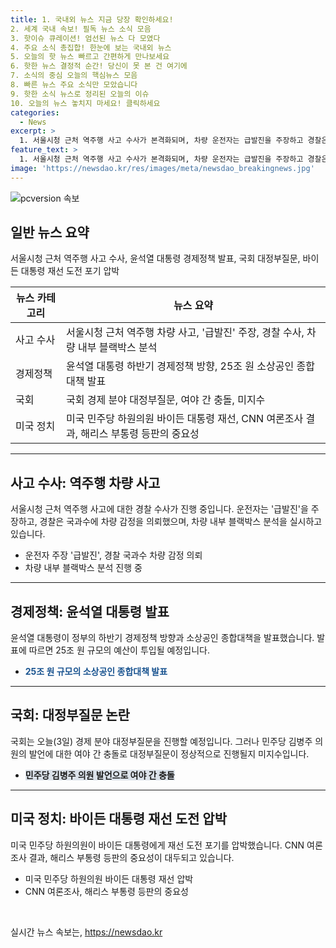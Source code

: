 ```yaml
---
title: 1. 국내외 뉴스 지금 당장 확인하세요!
2. 세계 국내 속보! 필독 뉴스 소식 모음
3. 핫이슈 큐레이션! 엄선된 뉴스 다 모였다
4. 주요 소식 총집합! 한눈에 보는 국내외 뉴스
5. 오늘의 핫 뉴스 빠르고 간편하게 만나보세요
6. 핫한 뉴스 결정적 순간! 당신이 못 본 건 여기에
7. 소식의 중심 오늘의 핵심뉴스 모음
8. 빠른 뉴스 주요 소식만 모았습니다
9. 핫한 소식 뉴스로 정리된 오늘의 이슈
10. 오늘의 뉴스 놓치지 마세요! 클릭하세요
categories:
  - News
excerpt: >
  1. 서울시청 근처 역주행 사고 수사가 본격화되며, 차량 운전자는 급발진을 주장하고 경찰은 차량 감정과 블랙박스 분석에 나섰다. 2. 윤석열 대통령이 하반기 경제정책과 소상공인 종합대책을 발표했고, 25조 원 규모의 예산을 투입할 예정이다. 3. 국회는 경제 분야 대정부질문을 예정했지만, 여야 간 충돌로 진행 여부가 미지수다. 4. 미국 민주당 하원의원이 바이든 대통령에게 재선 도전 포기를 압박하며, 해리스 부통령의 등판 여부가 격차에 영향을 미치고 있다.
feature_text: >
  1. 서울시청 근처 역주행 사고 수사가 본격화되며, 차량 운전자는 급발진을 주장하고 경찰은 차량 감정과 블랙박스 분석에 나섰다. 2. 윤석열 대통령이 하반기 경제정책과 소상공인 종합대책을 발표했고, 25조 원 규모의 예산을 투입할 예정이다. 3. 국회는 경제 분야 대정부질문을 예정했지만, 여야 간 충돌로 진행 여부가 미지수다. 4. 미국 민주당 하원의원이 바이든 대통령에게 재선 도전 포기를 압박하며, 해리스 부통령의 등판 여부가 격차에 영향을 미치고 있다.
image: 'https://newsdao.kr/res/images/meta/newsdao_breakingnews.jpg'
---
```


<p><img src="https://newsdao.kr/res/images/meta/newsdao_breakingnews.jpg" alt="pcversion 속보" /></p>

<h2 data-ke-size="size26">일반 뉴스 요약</h2>

<p data-ke-size="size16">서울시청 근처 역주행 사고 수사, 윤석열 대통령 경제정책 발표, 국회 대정부질문, 바이든 대통령 재선 도전 포기 압박</p>

<table>
<thead>
<tr>
<th>뉴스 카테고리</th>
<th>뉴스 요약</th>
</tr>
</thead>
<tbody>
<tr>
<td>사고 수사</td>
<td>서울시청 근처 역주행 차량 사고, '급발진' 주장, 경찰 수사, 차량 내부 블랙박스 분석</td>
</tr>
<tr>
<td>경제정책</td>
<td>윤석열 대통령 하반기 경제정책 방향, 25조 원 소상공인 종합대책 발표</td>
</tr>
<tr>
<td>국회</td>
<td>국회 경제 분야 대정부질문, 여야 간 충돌, 미지수</td>
</tr>
<tr>
<td>미국 정치</td>
<td>미국 민주당 하원의원 바이든 대통령 재선, CNN 여론조사 결과, 해리스 부통령 등판의 중요성</td>
</tr>
</tbody>
</table>

<hr>

<h2 data-ke-size="size26">사고 수사: 역주행 차량 사고</h2>

<p data-ke-size="size16">서울시청 근처 역주행 사고에 대한 경찰 수사가 진행 중입니다. 운전자는 '급발진'을 주장하고, 경찰은 국과수에 차량 감정을 의뢰했으며, 차량 내부 블랙박스 분석을 실시하고 있습니다.</p>

<ul>
<li>운전자 주장 '급발진', 경찰 국과수 차량 감정 의뢰</li>
<li>차량 내부 블랙박스 분석 진행 중</li>
</ul>

<hr>

<h2 data-ke-size="size26">경제정책: 윤석열 대통령 발표</h2>

<p data-ke-size="size16">윤석열 대통령이 정부의 하반기 경제정책 방향과 소상공인 종합대책을 발표했습니다. 발표에 따르면 25조 원 규모의 예산이 투입될 예정입니다.</p>

<ul>
<li><b><span style="color: #1a5490;">25조 원 규모의 소상공인 종합대책 발표</span></b></li>
</ul>

<hr>

<h2 data-ke-size="size26">국회: 대정부질문 논란</h2>

<p data-ke-size="size16">국회는 오늘(3일) 경제 분야 대정부질문을 진행할 예정입니다. 그러나 민주당 김병주 의원의 발언에 대한 여야 간 충돌로 대정부질문이 정상적으로 진행될지 미지수입니다.</p>

<ul>
<li><b><span style="background-color: #21538527;">민주당 김병주 의원 발언으로 여야 간 충돌</span></b></li>
</ul>

<hr>

<h2 data-ke-size="size26">미국 정치: 바이든 대통령 재선 도전 압박</h2>

<p data-ke-size="size16">미국 민주당 하원의원이 바이든 대통령에게 재선 도전 포기를 압박했습니다. CNN 여론조사 결과, 해리스 부통령 등판의 중요성이 대두되고 있습니다.</p>

<ul>
<li>미국 민주당 하원의원 바이든 대통령 재선 압박</li>
<li>CNN 여론조사, 해리스 부통령 등판의 중요성</li>
</ul>

<p data-ke-size="size16">&nbsp;</p>
실시간 뉴스 속보는, <a href="https://newsdao.kr" rel="dofollow">https://newsdao.kr</a>


